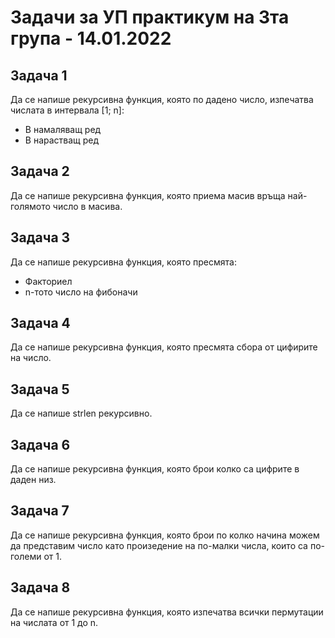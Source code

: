 # Задачи за УП практикум на 3та група - 14.01.2022

## Задача 1
Да се напише рекурсивна функция, която по дадено число, изпечатва числата в интервала [1; n]:
* В намаляващ ред
* В нарастващ ред

## Задача 2
Да се напише рекурсивна функция, която приема масив връща най-голямото число в масива.

## Задача 3
Да се напише рекурсивна функция, която пресмята:
* Факториел
* n-тото число на фибоначи

## Задача 4
Да се напише рекурсивна функция, която пресмята сбора от цифирите на число.

## Задача 5
Да се напише strlen рекурсивно.

## Задача 6
Да се напише рекурсивна функция, която брои колко са цифрите в даден низ.

## Задача 7
Да се напише рекурсивна функция, която брои по колко начина можем да представим число като произедение на по-малки числа, които са по-големи от 1.

## Задача 8
Да се напише рекурсивна функция, която изпечатва всички пермутации на числата от 1 до n.
